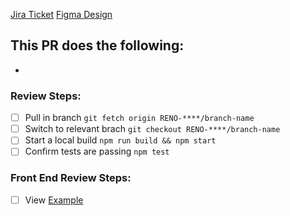[Jira Ticket](https://jira.nypl.org/browse/RENO-XXXX)
[Figma Design](https://www.figma.com/file/XXX)

## **This PR does the following:**

-

### Review Steps:

- [ ] Pull in branch `git fetch origin RENO-****/branch-name`
- [ ] Switch to relevant brach `git checkout RENO-****/branch-name`
- [ ] Start a local build `npm run build && npm start`
- [ ] Confirm tests are passing `npm test`

### Front End Review Steps:

- [ ] View [Example](http://localhost:3000/)
